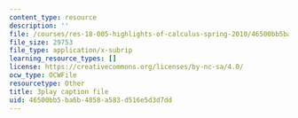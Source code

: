 ```yaml
---
content_type: resource
description: ''
file: /courses/res-18-005-highlights-of-calculus-spring-2010/46500bb5ba6b4858a583d516e5d3d7dd_cRsptYEK1G4.srt
file_size: 29753
file_type: application/x-subrip
learning_resource_types: []
license: https://creativecommons.org/licenses/by-nc-sa/4.0/
ocw_type: OCWFile
resourcetype: Other
title: 3play caption file
uid: 46500bb5-ba6b-4858-a583-d516e5d3d7dd
---
```


